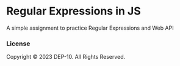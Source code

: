 # Regular Expressions in JS
A simple assignment to practice Regular Expressions and Web API

### License
Copyright &copy; 2023 DEP-10. All Rights Reserved.